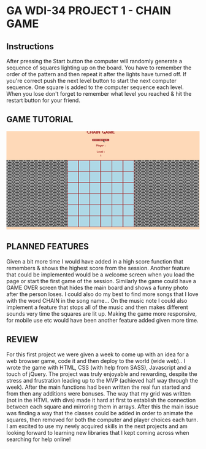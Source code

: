 # GA WDI-34 PROJECT 1 - CHAIN GAME



## Instructions


After pressing the Start button the computer will randomly generate a sequence of squares lighting up on the board. You have to remember the order of the pattern and then repeat it after the lights have turned off. If you're correct push the next level button to start the next computer sequence.
One square is added to the computer sequence each level.
When you lose don't forget to remember what level you reached & hit the restart button for your friend.

## GAME TUTORIAL


<img src="/images/chain1.gif" alt="Game Tutorial"/>


## PLANNED FEATURES


Given a bit more time I would have added in a high score function that remembers & shows the highest score from the session. Another feature that could be implemented would be a welcome screen when you load the page or start the first game of the session. Similarly the game could have a GAME OVER screen that hides the main board and shows a funny photo after the person loses.
I could also do my best to find more songs that I love with the word CHAIN in the song name... On the music note I could also implement a feature that stops all of the music and then makes different sounds very time the squares are lit up.
Making the game more responsive, for mobile use etc would have been another feature added given more time.


## REVIEW


For this first project we were given a week to come up with an idea for a web browser game, code it and then deploy to the world (wide web).. I wrote the game with HTML, CSS (with help from SASS), Javascript and a touch of jQuery. The project was truly enjoyable and rewarding, despite the stress and frustration leading up to the MVP (achieved half way through the week). After the main functions had been written the real fun started and from then any additions were bonuses.
The way that my grid was written (not in the HTML with divs) made it hard at first to establish the connection between each square and mirroring them in arrays. After this the main issue was finding a way that the classes could be added in order to animate the squares, then removed for both the computer and player choices each turn.
I am excited to use my newly acquired skills in the next projects and am looking forward to learning new libraries that I kept coming across when searching for help online!

